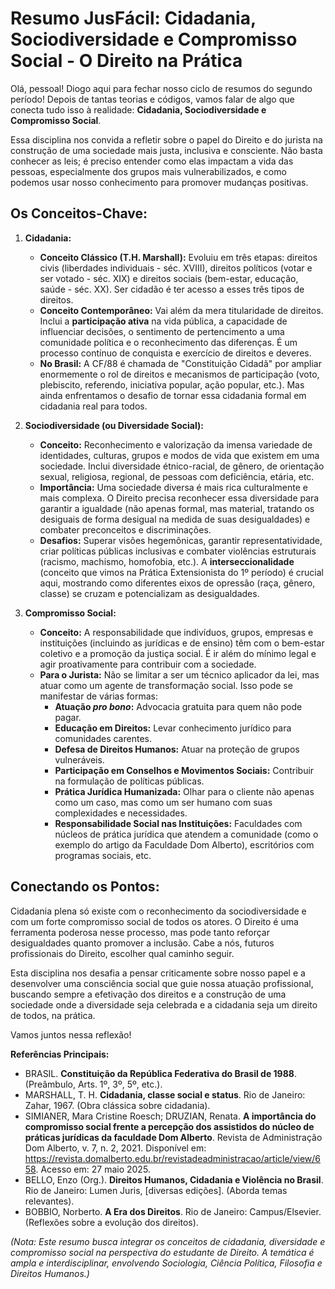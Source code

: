 # Resumo JusFácil: Cidadania, Sociodiversidade e Compromisso Social - O Direito na Prática

Olá, pessoal! Diogo aqui para fechar nosso ciclo de resumos do segundo período! Depois de tantas teorias e códigos, vamos falar de algo que conecta tudo isso à realidade: **Cidadania, Sociodiversidade e Compromisso Social**.

Essa disciplina nos convida a refletir sobre o papel do Direito e do jurista na construção de uma sociedade mais justa, inclusiva e consciente. Não basta conhecer as leis; é preciso entender como elas impactam a vida das pessoas, especialmente dos grupos mais vulnerabilizados, e como podemos usar nosso conhecimento para promover mudanças positivas.

## Os Conceitos-Chave:

1.  **Cidadania:**
    *   **Conceito Clássico (T.H. Marshall):** Evoluiu em três etapas: direitos civis (liberdades individuais - séc. XVIII), direitos políticos (votar e ser votado - séc. XIX) e direitos sociais (bem-estar, educação, saúde - séc. XX). Ser cidadão é ter acesso a esses três tipos de direitos.
    *   **Conceito Contemporâneo:** Vai além da mera titularidade de direitos. Inclui a **participação ativa** na vida pública, a capacidade de influenciar decisões, o sentimento de pertencimento a uma comunidade política e o reconhecimento das diferenças. É um processo contínuo de conquista e exercício de direitos e deveres.
    *   **No Brasil:** A CF/88 é chamada de "Constituição Cidadã" por ampliar enormemente o rol de direitos e mecanismos de participação (voto, plebiscito, referendo, iniciativa popular, ação popular, etc.). Mas ainda enfrentamos o desafio de tornar essa cidadania formal em cidadania real para todos.

2.  **Sociodiversidade (ou Diversidade Social):**
    *   **Conceito:** Reconhecimento e valorização da imensa variedade de identidades, culturas, grupos e modos de vida que existem em uma sociedade. Inclui diversidade étnico-racial, de gênero, de orientação sexual, religiosa, regional, de pessoas com deficiência, etária, etc.
    *   **Importância:** Uma sociedade diversa é mais rica culturalmente e mais complexa. O Direito precisa reconhecer essa diversidade para garantir a igualdade (não apenas formal, mas material, tratando os desiguais de forma desigual na medida de suas desigualdades) e combater preconceitos e discriminações.
    *   **Desafios:** Superar visões hegemônicas, garantir representatividade, criar políticas públicas inclusivas e combater violências estruturais (racismo, machismo, homofobia, etc.). A **interseccionalidade** (conceito que vimos na Prática Extensionista do 1º período) é crucial aqui, mostrando como diferentes eixos de opressão (raça, gênero, classe) se cruzam e potencializam as desigualdades.

3.  **Compromisso Social:**
    *   **Conceito:** A responsabilidade que indivíduos, grupos, empresas e instituições (incluindo as jurídicas e de ensino) têm com o bem-estar coletivo e a promoção da justiça social. É ir além do mínimo legal e agir proativamente para contribuir com a sociedade.
    *   **Para o Jurista:** Não se limitar a ser um técnico aplicador da lei, mas atuar como um agente de transformação social. Isso pode se manifestar de várias formas:
        *   **Atuação *pro bono*:** Advocacia gratuita para quem não pode pagar.
        *   **Educação em Direitos:** Levar conhecimento jurídico para comunidades carentes.
        *   **Defesa de Direitos Humanos:** Atuar na proteção de grupos vulneráveis.
        *   **Participação em Conselhos e Movimentos Sociais:** Contribuir na formulação de políticas públicas.
        *   **Prática Jurídica Humanizada:** Olhar para o cliente não apenas como um caso, mas como um ser humano com suas complexidades e necessidades.
        *   **Responsabilidade Social nas Instituições:** Faculdades com núcleos de prática jurídica que atendem a comunidade (como o exemplo do artigo da Faculdade Dom Alberto), escritórios com programas sociais, etc.

## Conectando os Pontos:

Cidadania plena só existe com o reconhecimento da sociodiversidade e com um forte compromisso social de todos os atores. O Direito é uma ferramenta poderosa nesse processo, mas pode tanto reforçar desigualdades quanto promover a inclusão. Cabe a nós, futuros profissionais do Direito, escolher qual caminho seguir.

Esta disciplina nos desafia a pensar criticamente sobre nosso papel e a desenvolver uma consciência social que guie nossa atuação profissional, buscando sempre a efetivação dos direitos e a construção de uma sociedade onde a diversidade seja celebrada e a cidadania seja um direito de todos, na prática.

Vamos juntos nessa reflexão!

**Referências Principais:**

*   BRASIL. **Constituição da República Federativa do Brasil de 1988**. (Preâmbulo, Arts. 1º, 3º, 5º, etc.).
*   MARSHALL, T. H. **Cidadania, classe social e status**. Rio de Janeiro: Zahar, 1967. (Obra clássica sobre cidadania).
*   SIMIANER, Mara Cristine Roesch; DRUZIAN, Renata. **A importância do compromisso social frente a percepção dos assistidos do núcleo de práticas jurídicas da faculdade Dom Alberto**. Revista de Administração Dom Alberto, v. 7, n. 2, 2021. Disponível em: https://revista.domalberto.edu.br/revistadeadministracao/article/view/658. Acesso em: 27 maio 2025.
*   BELLO, Enzo (Org.). **Direitos Humanos, Cidadania e Violência no Brasil**. Rio de Janeiro: Lumen Juris, [diversas edições]. (Aborda temas relevantes).
*   BOBBIO, Norberto. **A Era dos Direitos**. Rio de Janeiro: Campus/Elsevier. (Reflexões sobre a evolução dos direitos).

*(Nota: Este resumo busca integrar os conceitos de cidadania, diversidade e compromisso social na perspectiva do estudante de Direito. A temática é ampla e interdisciplinar, envolvendo Sociologia, Ciência Política, Filosofia e Direitos Humanos.)*
